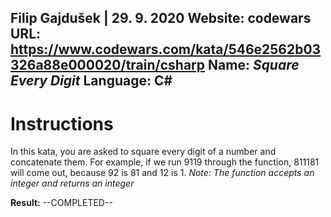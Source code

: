 Filip Gajdušek | 29. 9. 2020
Website: codewars
URL: https://www.codewars.com/kata/546e2562b03326a88e000020/train/csharp
Name: *Square Every Digit*
Language: C#
------------------
# Instructions

In this kata, you are asked to square every digit of a number and concatenate them.
For example, if we run 9119 through the function, 811181 will come out, because 92 is 81 and 12 is 1.
*Note: The function accepts an integer and returns an integer*


**Result:**
--COMPLETED--
